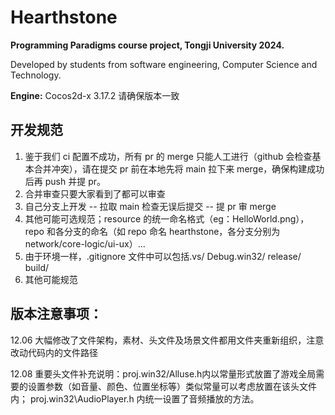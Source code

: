# Hearthstone

**Programming Paradigms course project, Tongji University 2024.**

Developed by students from software engineering, Computer Science and Technology.

**Engine:** Cocos2d-x 3.17.2 请确保版本一致

## 开发规范

1. 鉴于我们 ci 配置不成功，所有 pr 的 merge 只能人工进行（github 会检查基本合并冲突），请在提交 pr 前在本地先将 main 拉下来 merge，确保构建成功后再 push 并提 pr。
2. 合并审查只要大家看到了都可以审查
3. 自己分支上开发 -- 拉取 main 检查无误后提交 -- 提 pr 审 merge
4. 其他可能可选规范；resource 的统一命名格式（eg：HelloWorld.png），repo 和各分支的命名（如 repo 命名 hearthstone，各分支分别为 network/core-logic/ui-ux）...
5. 由于环境一样，.gitignore 文件中可以包括.vs/ Debug.win32/ release/ build/
6. 其他可能规范

## 版本注意事项：
12.06 大幅修改了文件架构，素材、头文件及场景文件都用文件夹重新组织，注意改动代码内的文件路径

12.08 重要头文件补充说明：proj.win32/Alluse.h内以常量形式放置了游戏全局需要的设置参数（如音量、颜色、位置坐标等）类似常量可以考虑放置在该头文件内； proj.win32\AudioPlayer.h 内统一设置了音频播放的方法。
